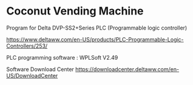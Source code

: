 # Coconut Vending Machine

Program for Delta DVP-SS2+Series PLC (Programmable logic controller)

https://www.deltaww.com/en-US/products/PLC-Programmable-Logic-Controllers/253/

PLC programming software : WPLSoft V2.49

Software Download Center
https://downloadcenter.deltaww.com/en-US/DownloadCenter
